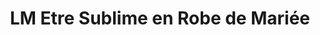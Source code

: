 ---
title: "LM Etre Sublime en Robe de Mariée"
url: /begles/lm-etre-sublime-en-robe-de-mariee/
shop: vêtements
---
